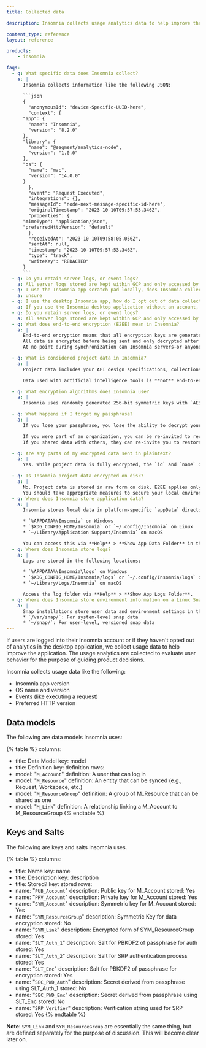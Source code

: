 ```yaml
---
title: Collected data

description: Insomnia collects usage analytics data to help improve the application.

content_type: reference
layout: reference

products:
    - insomnia

faqs:
  - q: What specific data does Insomnia collect?
    a: |
      Insomnia collects information like the following JSON:

      ```json
      {
        "anonymousId": "device-Specific-UUID-here",
        "context": {
      "app": {
        "name": "Insomnia",
        "version": "8.2.0"
      },
      "library": {
        "name": "@segment/analytics-node",
        "version": "1.0.0"
      },
      "os": {
        "name": "mac",
        "version": "14.0.0"
      }
        },
        "event": "Request Executed",
        "integrations": {},
        "messageId": "node-next-message-specific-id-here",
        "originalTimestamp": "2023-10-10T09:57:53.346Z",
        "properties": {
      "mimeType": "application/json",
      "preferredHttpVersion": "default"
        },
        "receivedAt": "2023-10-10T09:58:05.056Z",
        "sentAt": null,
        "timestamp": "2023-10-10T09:57:53.346Z",
        "type": "track",
        "writeKey": "REDACTED"
      }
      ```
  - q: Do you retain server logs, or event logs?
    a: All server logs stored are kept within GCP and only accessed by engineers authorized to manage the Insomnia servers.
  - q: I use the Insomnia app scratch pad locally, does Insomnia collect my data too?
    a: unsure 
  - q: I use the desktop Insomnia app, how do I opt out of data collection?
    a: If you use the Insomnia desktop application without an account, users have the choice to opt out of sending this information in the desktop application user interface. Users can opt out of sharing analytics data with Insomnia via the Insomnia app Preference Page by scrolling down to the Network Activity section and checking or unchecking the box next to Send Usage Statistics.
  - q: Do you retain server logs, or event logs?
    a: All server logs stored are kept within GCP and only accessed by engineers authorized to manage the Insomnia servers.
  - q: What does end-to-end encryption (E2EE) mean in Insomnia?
    a: |
      End-to-end encryption means that all encryption keys are generated locally on your device. 
      All data is encrypted before being sent and only decrypted after being received. 
      At no point during synchronization can Insomnia servers—or anyone with access to those servers—read your encrypted project data.

  - q: What is considered project data in Insomnia?
    a: |
      Project data includes your API design specifications, collections, tests, and other files that you choose to sync and share through Insomnia’s hosted service.

      Data used with artificial intelligence tools is **not** end-to-end encrypted and is excluded from this protection.

  - q: What encryption algorithms does Insomnia use?
    a: |
      Insomnia uses randomly generated 256-bit symmetric keys with `AES-GCM-256` (Galois Counter Mode) to encrypt project data.

  - q: What happens if I forget my passphrase?
    a: |
      If you lose your passphrase, you lose the ability to decrypt your encrypted project data.

      If you were part of an organization, you can be re-invited to recover shared data. 
      If you shared data with others, they can re-invite you to restore access.

  - q: Are any parts of my encrypted data sent in plaintext?
    a: |
      Yes. While project data is fully encrypted, the `id` and `name` of each resource are sent in plaintext along with the encrypted payload.

  - q: Is Insomnia project data encrypted on disk?
    a: |
      No. Project data is stored in raw form on disk. E2EE applies only to data transmitted over the network. 
      You should take appropriate measures to secure your local environment from unauthorized access.
  - q: Where does Insomnia store application data?
    a: |
      Insomnia stores local data in platform-specific `appData` directories:

      * `%APPDATA%\Insomnia` on Windows
      * `$XDG_CONFIG_HOME/Insomnia` or `~/.config/Insomnia` on Linux
      * `~/Library/Application Support/Insomnia` on macOS

      You can access this via **Help** > **Show App Data Folder** in the UI. Files are stored as `insomnia.<resource>.db`.
  - q: Where does Insomnia store logs?
    a: |
      Logs are stored in the following locations:

      * `%APPDATA%\Insomnia\logs` on Windows
      * `$XDG_CONFIG_HOME/Insomnia/logs` or `~/.config/Insomnia/logs` on Linux
      * `~/Library/Logs/Insomnia` on macOS

      Access the log folder via **Help** > **Show App Logs Folder**.
  - q: Where does Insomnia store environment information on a Linux Snap install?
    a: |
      Snap installations store user data and environment settings in the following locations:
      * `/var/snap/`: For system-level snap data
      * `~/snap/`: For user-level, versioned snap data
---
```


If users are logged into their Insomnia account or if they haven't opted out of analytics in the desktop application, we collect usage data to help improve the application. The usage analytics are collected to evaluate user behavior for the purpose of guiding product decisions.

Insomnia collects usage data like the following:
* Insomnia app version
* OS name and version
* Events (like executing a request)
* Preferred HTTP version



## Data models

The following are data models Insomnia uses:


{% table %}
columns:
  - title: Data Model
    key: model
  - title: Definition
    key: definition
rows:
  - model: "`M_Account`"
    definition: A user that can log in
  - model: "`M_Resource`"
    definition: An entity that can be synced (e.g., Request, Workspace, etc.)
  - model: "`M_ResourceGroup`"
    definition: A group of M_Resource that can be shared as one
  - model: "`M_Link`"
    definition: A relationship linking a M_Account to M_ResourceGroup
{% endtable %}


## Keys and Salts

The following are keys and salts Insomnia uses.


{% table %}
columns:
  - title: Name
    key: name
  - title: Description
    key: description
  - title: Stored?
    key: stored
rows:
  - name: "`PUB_Account`"
    description: Public key for M_Account
    stored: Yes
  - name: "`PRV_Account`"
    description: Private key for M_Account
    stored: Yes
  - name: "`SYM_Account`"
    description: Symmetric key for M_Account
    stored: Yes
  - name: "`SYM_ResourceGroup`"
    description: Symmetric Key for data encryption
    stored: No
  - name: "`SYM_Link`"
    description: Encrypted form of SYM_ResourceGroup
    stored: Yes
  - name: "`SLT_Auth_1`"
    description: Salt for PBKDF2 of passphrase for auth
    stored: Yes
  - name: "`SLT_Auth_2`"
    description: Salt for SRP authentication process
    stored: Yes
  - name: "`SLT_Enc`"
    description: Salt for PBKDF2 of passphrase for encryption
    stored: Yes
  - name: "`SEC_PWD_Auth`"
    description: Secret derived from passphrase using SLT_Auth_1
    stored: No
  - name: "`SEC_PWD_Enc`"
    description: Secret derived from passphrase using SLT_Enc
    stored: No
  - name: "`SRP_Verifier`"
    description: Verification string used for SRP
    stored: Yes
{% endtable %}

**Note**: `SYM_Link` and `SYM_ResourceGroup` are essentially the same thing, but are defined separately for the purpose of discussion. This will become clear later on.